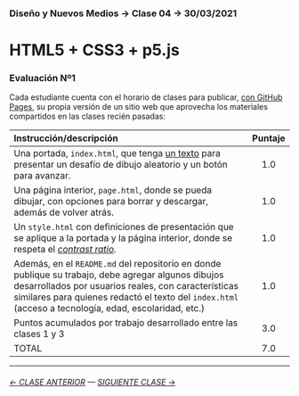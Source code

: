### Diseño y Nuevos Medios → Clase 04 → 30/03/2021

# HTML5 + CSS3 + p5.js

### Evaluación Nº1

Cada estudiante cuenta con el horario de clases para publicar, [con GitHub Pages](https://docs.github.com/es/free-pro-team@latest/github/working-with-github-pages/configuring-a-publishing-source-for-your-github-pages-site), su propia versión de un sitio web que aprovecha los materiales compartidos en las clases recién pasadas: 

| Instrucción/descripción |  Puntaje | 
|:------------------------|:--------:|
| Una portada, `index.html`, que tenga [un texto](https://www.nngroup.com/videos/biggest-mistake-writing-web/) para presentar un desafío de dibujo aleatorio y un botón para avanzar. | 1.0 |
| Una página interior, `page.html`, donde se pueda dibujar, con opciones para borrar y descargar, además de volver atrás. | 1.0 |
| Un `style.html` con definiciones de presentación que se aplique a la portada y la página interior, donde se respeta el [*contrast ratio*](https://webaim.org/resources/contrastchecker/). | 1.0 |
| Además, en el `README.md` del repositorio en donde publique su trabajo, debe agregar algunos dibujos desarrollados por usuarios reales, con características similares para quienes redactó el texto del `index.html` (acceso a tecnología, edad, escolaridad, etc.) | 1.0 |
| Puntos acumulados por trabajo desarrollado entre las clases 1 y 3 | 3.0 |
| TOTAL  | 7.0 |

- - - - - - - 

###### [← CLASE ANTERIOR](https://github.com/profesorfaco/dno037-2022/tree/main/clase-03) — [SIGUIENTE CLASE →](https://github.com/profesorfaco/dno037-2022/tree/main/clase-05)
